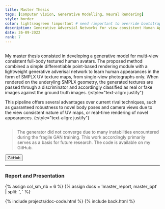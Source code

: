 ```yaml
---
title: Master Thesis
tags: [Computer Vision, Generative Modelling, Neural Rendering]
style: border
color: lightseagreen !important # need !important to override bootstrap class
description: Generative Adversial Networks for view consistent Human Appearance Modelling
date: 26-09-2022
rank: 7
---
```


<hr style='visibility:hidden'>
My master thesis consisted in developing a generative model for multi-view consistent full-body textured human avatars. The proposed method combined a simple differentiable point-based rendering module with a lightweight generative adverisal network to learn human appearances in the form of SMPLX UV texture maps, from single-view photographs only. When rendered on the underyling SMPLX geometry, the generated textures are passed through a discriminator and accordingly classified as real or fake images against the ground truth images.
{:style="text-align: justify"}

This pipeline offers several advantages over current rival techniques, such as guaranteed robustness to novel body poses and camera views due to the view consistent nature of UV maps, or real-time rendering of novel appearances.
{:style="text-align: justify"}
<hr style='visibility:hidden'>

> The generator did not converge due to many instabilities encountered during the fragile GAN training. This work accordingly primarily serves as a basis for future research. The code is available on my GitHub.

<button type="button" class="btn btn-outline-primary" onclick="window.open('https://github.com/maximeraafat/3DiGAN', '_blank'); return false"><span class="fab fa-github"></span> GitHub</button>

<hr style='height:{{site.height}}'>

### Report and Presentation

{% assign col_sm_nb = 6 %}
{% assign docs = 'master_report, master_ppt' | split: ', ' %}

{% include projects/doc-code.html %}
{% include back.html %}